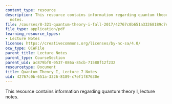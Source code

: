 ```yaml
---
content_type: resource
description: This resource contains information regarding quantum theory I, lecture
  notes.
file: /courses/8-321-quantum-theory-i-fall-2017/42767c0b651a33268189c7ef1f87630e_MIT8_321F17_lec7.pdf
file_type: application/pdf
learning_resource_types:
- Lecture Notes
license: https://creativecommons.org/licenses/by-nc-sa/4.0/
ocw_type: OCWFile
parent_title: Lecture Notes
parent_type: CourseSection
parent_uid: ac879bf0-0537-086a-85cb-71588f12f232
resourcetype: Document
title: Quantum Theory I, Lecture 7 Notes
uid: 42767c0b-651a-3326-8189-c7ef1f87630e
---
```

This resource contains information regarding quantum theory I, lecture notes.
